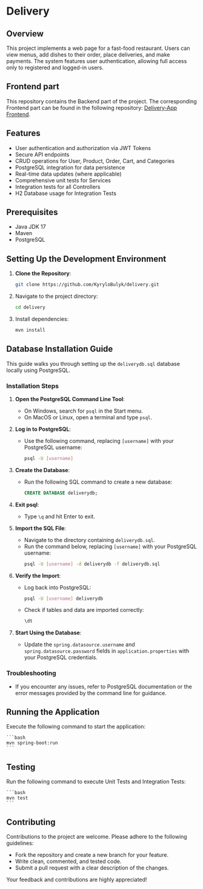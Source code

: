 # Delivery


## Overview
This project implements a web page for a fast-food restaurant. Users can view menus, add dishes to their order, place deliveries, and make payments. The system features user authentication, allowing full access only to registered and logged-in users.


## Frontend part
This repository contains the Backend part of the project. The corresponding Frontend part can be found in the following repository: [Delivery-App Frontend](https://github.com/oXide0/Delivery-App).


## Features
- User authentication and authorization via JWT Tokens
- Secure API endpoints
- CRUD operations for User, Product, Order, Cart, and Categories
- PostgreSQL integration for data persistence
- Real-time data updates (where applicable)
- Comprehensive unit tests for Services
- Integration tests for all Controllers
- H2 Database usage for Integration Tests


## Prerequisites
- Java JDK 17
- Maven
- PostgreSQL


## Setting Up the Development Environment
1. **Clone the Repository**:
    ```bash
   git clone https://github.com/KyryloBulyk/delivery.git
    ```

2. Navigate to the project directory:
    ```bash
    cd delivery
    ```

3. Install dependencies:
    ```bash
    mvn install
    ```


## Database Installation Guide

This guide walks you through setting up the `deliverydb.sql` database locally using PostgreSQL.

### Installation Steps

1. **Open the PostgreSQL Command Line Tool**:
   - On Windows, search for `psql` in the Start menu.
   - On MacOS or Linux, open a terminal and type `psql`.

2. **Log in to PostgreSQL**:
   - Use the following command, replacing `[username]` with your PostgreSQL username:
     ```bash
     psql -U [username]
     ```

3. **Create the Database**:
   - Run the following SQL command to create a new database:
     ```sql
     CREATE DATABASE deliverydb;
     ```

4. **Exit psql**:
   - Type `\q` and hit Enter to exit.

5. **Import the SQL File**:
   - Navigate to the directory containing `deliverydb.sql`.
   - Run the command below, replacing `[username]` with your PostgreSQL username:
     ```bash
     psql -U [username] -d deliverydb -f deliverydb.sql
     ```

6. **Verify the Import**:
   - Log back into PostgreSQL:
     ```bash
     psql -U [username] deliverydb
     ```
   - Check if tables and data are imported correctly:
     ```sql
     \dt
     ```

7. **Start Using the Database**:
   - Update the `spring.datasource.username` and `spring.datasource.password` fields in `application.properties` with your PostgreSQL credentials.


### Troubleshooting

- If you encounter any issues, refer to PostgreSQL documentation or the error messages provided by the command line for guidance.


## Running the Application
Execute the following command to start the application:

    ```bash
    mvn spring-boot:run
    ```


## Testing
Run the following command to execute Unit Tests and Integration Tests:

    ```bash
    mvn test
    ```


## Contributing
Contributions to the project are welcome. Please adhere to the following guidelines:
- Fork the repository and create a new branch for your feature.
- Write clean, commented, and tested code.
- Submit a pull request with a clear description of the changes.

Your feedback and contributions are highly appreciated!